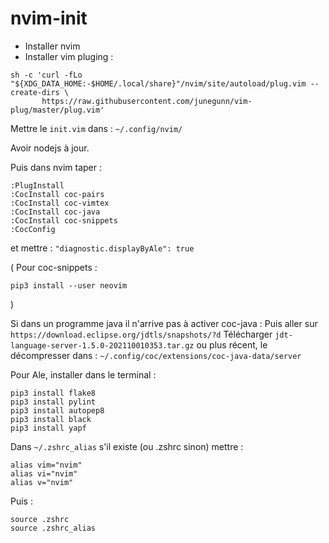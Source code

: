 # nvim-init

* Installer nvim
* Installer vim pluging :
```
sh -c 'curl -fLo "${XDG_DATA_HOME:-$HOME/.local/share}"/nvim/site/autoload/plug.vim --create-dirs \
       https://raw.githubusercontent.com/junegunn/vim-plug/master/plug.vim'
```

Mettre le `init.vim` dans :
`~/.config/nvim/`

Avoir nodejs à jour.  

Puis dans nvim taper :
```
:PlugInstall
:CocInstall coc-pairs
:CocInstall coc-vimtex
:CocInstall coc-java
:CocInstall coc-snippets
:CocConfig
```
et mettre :
`"diagnostic.displayByAle": true`

(
Pour coc-snippets :
```
pip3 install --user neovim
```
)

Si dans un programme java il n'arrive pas à activer coc-java :
Puis aller sur `https://download.eclipse.org/jdtls/snapshots/?d`
Télécharger `jdt-language-server-1.5.0-202110010353.tar.gz` ou plus récent, le décompresser dans :
`~/.config/coc/extensions/coc-java-data/server`


Pour Ale, installer dans le terminal :

```
pip3 install flake8
pip3 install pylint
pip3 install autopep8
pip3 install black
pip3 install yapf
```


Dans `~/.zshrc_alias` s'il existe (ou .zshrc sinon) mettre :
```
alias vim="nvim"
alias vi="nvim"
alias v="nvim"
```

Puis :
```
source .zshrc
source .zshrc_alias
```
